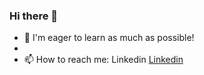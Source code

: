 ### Hi there 👋

- 💬 I'm eager to learn as much as possible!
- 
- 📫 How to reach me: Linkedin <a href="www.linkedin.com/in/warren-murdock-lazar-3890b4162">Linkedin</a>

<!--
**Warrenmurdocklazar/Warrenmurdocklazar** is a ✨ _special_ ✨ repository because its `README.md` (this file) appears on your GitHub profile.

Here are some ideas to get you started:

- 🔭 I’m currently working on ...
- 🌱 I’m currently learning ...
- 👯 I’m looking to collaborate on ...
- 🤔 I’m looking for help with ...
- 💬 Ask me about ...
- 📫 How to reach me:<a href="www.linkedin.com/in/warren-murdock-lazar-3890b4162">Linkedin</a>

- 😄 Pronouns: ...
- ⚡ Fun fact: ...
-->

